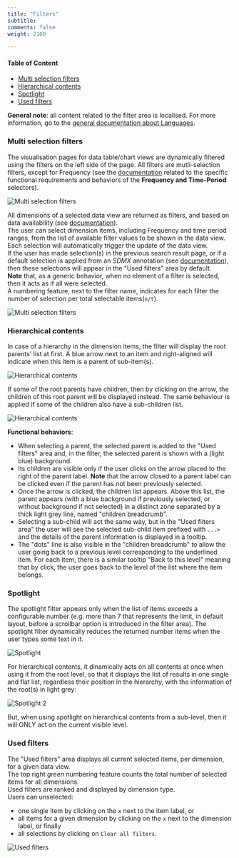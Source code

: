```yaml
---
title: "Filters"
subtitle: 
comments: false
weight: 2100

---
```


#### Table of Content
- [Multi selection filters](#multi-selection-filters)
- [Hierarchical contents](#hierarchical-contents)
- [Spotlight](#spotlight)
- [Used filters](#used-filters)

**General note**: all content related to the filter area is localised. For more information, go to the [general documentation about Languages](https://sis-cc.gitlab.io/dotstatsuite-documentation/using-de/general-layout/#language).

### Multi selection filters
The visualisation pages for data table/chart views are dynamically filtered using the filters on the left side of the page. All filters are mutli-selection filters, except for Frequency (see the [documentation](https://sis-cc.gitlab.io/dotstatsuite-documentation/using-de/viewing-data/filters/time-period/) related to the specific functional requirements and behaviors of the **Frequency and Time-Period** selectors).  

![Multi selection filters](/images/de-filters1.png)

All dimensions of a selected data view are returned as filters, and based on data availability (see [documentation](https://sis-cc.gitlab.io/dotstatsuite-documentation/using-de/viewing-data/filters/data-availability/)).  
The user can select dimension items, including Frequency and time period ranges, from the list of available filter values to be shown in the data view. Each selection will automatically trigger the update of the data view.  
If the user has made selection(s) in the previous search result page, or if a default selection is applied from an *SDMX* annotation (see [documentation](https://sis-cc.gitlab.io/dotstatsuite-documentation/using-dlm/custom-data-view/default-selection/)), then these selections will appear in the "Used filters" area by default.  
**Note** that, as a generic behavior, when no element of a filter is selected, then it acts as if all were selected.  
A numbering feature, next to the filter name, indicates for each filter the number of selection per total selectable items(`n/t`).

![Multi selection filters](/images/de-filters12.png)

### Hierarchical contents
In case of a hierarchy in the dimension items, the filter will display the root parents' list at first. A blue arrow next to an item and right-aligned will indicate when this item is a parent of sub-item(s).

![Hierarchical contents](/images/de-filters2.png)

If some of the root parents have children, then by clicking on the arrow, the children of this root parent will be displayed instead. The same behaviour is applied if some of the children also have a sub-children list.  

![Hierarchical contents](/images/de-filters21.png)

**Functional behaviors**:
* When selecting a parent, the selected parent is added to the "Used filters" area and, in the filter, the selected parent is shown with a (light blue) background.
* Its children are visible only if the user clicks on the arrow placed to the right of the parent label. **Note** that the arrow closed to a parent label can be clicked even if the parent has not been previously selected.
* Once the arrow is clicked, the children list appears. Above this list, the parent appears (with a blue background if previously selected, or without background if not selected) in a distinct zone separated by a thick light grey line, named "children breadcrumb".
* Selecting a sub-child will act the same way, but in the "Used filters area" the user will see the selected sub-child item prefixed with `...>` and the details of the parent information is displayed in a tooltip.
* The "dots" line is also visible in the "children breadcrumb" to allow the user going back to a previous level corresponding to the underlined item. For each item, there is a similar tooltip "Back to this level" meaning that by click, the user goes back to the level of the list where the item belongs.

### Spotlight
The spotlight filter appears only when the list of items exceeds a configurable number (e.g. more than 7 that represents the limit, in default layout, before a scrollbar option is introduced in the filter area). The spotlight filter dynamically reduces the returned number items when the user types some text in it.  

![Spotlight](/images/de-filters3.png)

For hierarchical contents, it dinamically acts on all contents at once when using it from the root level, so that it displays the list of results in one single and flat list, regardless their position in the hierarchy, with the information of the root(s) in light grey:

![Spotlight 2](/images/de-filters4.png)

But, when using spotlight on hierarchical contents from a sub-level, then it will ONLY act on the current visible level.

### Used filters
The "Used filters" area displays all current selected items, per dimension, for a given data view.  
The top right *green* numbering feature counts the total number of selected items for all dimensions.  
Used filters are ranked and displayed by dimension type.  
Users can unselected:
* one single item by clicking on the `x` next to the item label, or
* all items for a given dimension by clicking on the `x` next to the dimension label, or finally 
* all selections by clicking on `Clear all filters`.

![Used filters](/images/de-filters5.png)
